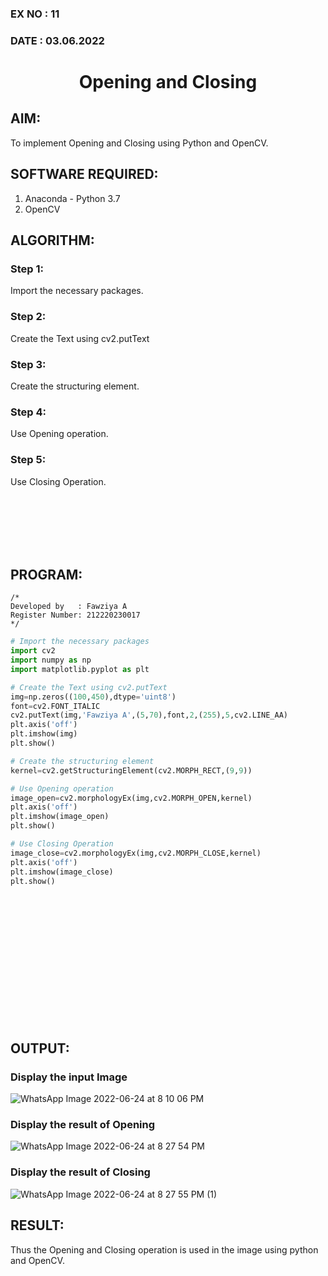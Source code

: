 ### EX NO : 11
### DATE  : 03.06.2022
# <p align="center">Opening and Closing</p>


## AIM:
To implement Opening and Closing using Python and OpenCV.

## SOFTWARE REQUIRED:
1. Anaconda - Python 3.7
2. OpenCV
## ALGORITHM:
### Step 1:
Import the necessary packages.
### Step 2:
Create the Text using cv2.putText
### Step 3:
Create the structuring element.
### Step 4:
Use Opening operation.
### Step 5:
Use Closing Operation.

<br/><br/><br/><br/><br/>

## PROGRAM:
```
/*
Developed by   : Fawziya A
Register Number: 212220230017
*/
```
``` Python
# Import the necessary packages
import cv2
import numpy as np
import matplotlib.pyplot as plt

# Create the Text using cv2.putText
img=np.zeros((100,450),dtype='uint8')
font=cv2.FONT_ITALIC
cv2.putText(img,'Fawziya A',(5,70),font,2,(255),5,cv2.LINE_AA)
plt.axis('off')
plt.imshow(img)
plt.show()

# Create the structuring element
kernel=cv2.getStructuringElement(cv2.MORPH_RECT,(9,9))

# Use Opening operation
image_open=cv2.morphologyEx(img,cv2.MORPH_OPEN,kernel)
plt.axis('off')
plt.imshow(image_open)
plt.show()

# Use Closing Operation
image_close=cv2.morphologyEx(img,cv2.MORPH_CLOSE,kernel)
plt.axis('off')
plt.imshow(image_close)
plt.show()

```
<br/><br/><br/><br/><br/><br/><br/><br/><br/><br/><br/><br/>

## OUTPUT:

### Display the input Image
![WhatsApp Image 2022-06-24 at 8 10 06 PM](https://user-images.githubusercontent.com/75235022/175562719-82739f06-631a-412c-b086-8bdd07ff2777.jpeg)

### Display the result of Opening
![WhatsApp Image 2022-06-24 at 8 27 54 PM](https://user-images.githubusercontent.com/75235022/175562744-a678a547-8b35-4575-a93c-d8e2e100c96a.jpeg)


### Display the result of Closing
![WhatsApp Image 2022-06-24 at 8 27 55 PM (1)](https://user-images.githubusercontent.com/75235022/175562764-3d9a93b3-5c8b-4dd5-9b91-4b3ad1c5eecb.jpeg)


## RESULT:
Thus the Opening and Closing operation is used in the image using python and OpenCV.
